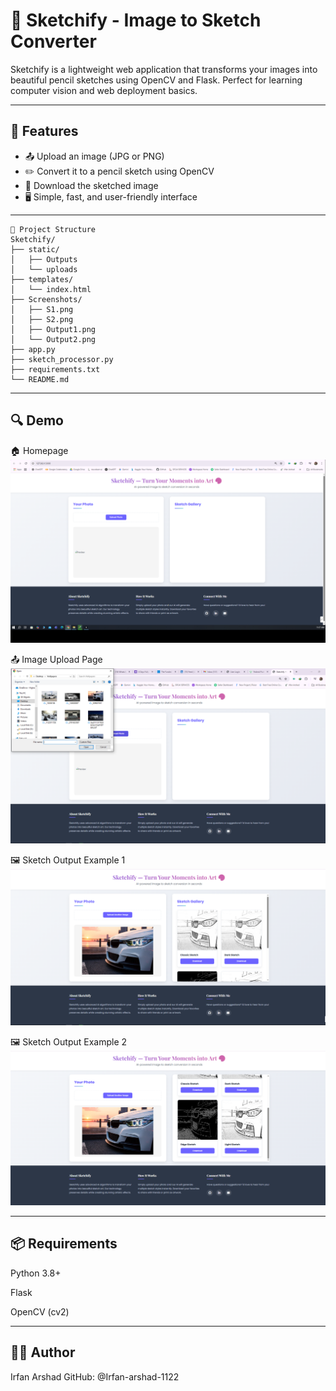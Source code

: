# 🎨 Sketchify - Image to Sketch Converter

Sketchify is a lightweight web application that transforms your images into beautiful pencil sketches using OpenCV and Flask. Perfect for learning computer vision and web deployment basics.

---

## 🚀 Features

- 📤 Upload an image (JPG or PNG)
- ✏️ Convert it to a pencil sketch using OpenCV
- 💾 Download the sketched image
- 🖥️ Simple, fast, and user-friendly interface

---

```
📁 Project Structure
Sketchify/
├── static/
│   ├── Outputs
│   └── uploads
├── templates/
│   └── index.html
├── Screenshots/
│   ├── S1.png
│   ├── S2.png
│   ├── Output1.png
│   └── Output2.png
├── app.py
├── sketch_processor.py
├── requirements.txt
└── README.md
```

---

## 🔍 Demo

🏠 Homepage  
![Homepage Screenshot](Screenshots/S1.png)

📤 Image Upload Page  
![Upload Page Screenshot](Screenshots/S2.png)

🖼️ Sketch Output Example 1  
![Output Example 1](Screenshots/Output1.png)

🖼️ Sketch Output Example 2  
![Output Example 2](Screenshots/output2.png)

---

## 📦 Requirements

Python 3.8+

Flask

OpenCV (cv2)

---

##  🙋‍♂️ Author

Irfan Arshad
GitHub: @Irfan-arshad-1122
